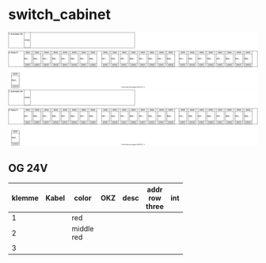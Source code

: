 # switch_cabinet

![Alt text](./switch_cabinet.svg)
<img src="./switch_cabinet.svg">

## OG 24V

| klemme | Kabel | color         | OKZ | desc | addr<br>row<br>three | int |
|--------|-------|---------------|-----|------|----------------------|-----|
| 1      |       | red           |     |      |                      |     |
| 2      |       | middle<br>red |     |      |                      |     |
| 3      |       |               |     |      |                      |     |